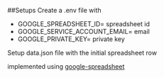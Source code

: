 ##Setups
Create a .env file with
* GOOGLE_SPREADSHEET_ID= spreadsheet id
* GOOGLE_SERVICE_ACCOUNT_EMAIL= email
* GOOGLE_PRIVATE_KEY= private key

Setup data.json file with the initial spreadsheet row

implemented using [google-spreadsheet](https://www.npmjs.com/package/google-spreadsheet)